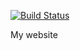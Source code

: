 [![Build Status](https://travis-ci.org/lucasvanlierop/website.svg?branch=master)](https://travis-ci.org/lucasvanlierop/website)


My website
